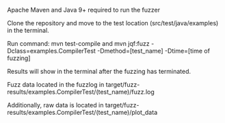 Apache Maven and Java 9+ required to run the fuzzer

Clone the repository and move to the test location (src/test/java/examples) in the terminal.

Run command: mvn test-compile and mvn jqf:fuzz -Dclass=examples.CompilerTest -Dmethod=[test_name] -Dtime=[time of fuzzing]

Results will show in the terminal after the fuzzing has terminated.

Fuzz data located in the fuzzlog in target/fuzz-results/examples.CompilerTest/(test_name)/fuzz.log

Additionally, raw data is located in target/fuzz-results/examples.CompilerTest/(test_name)/plot_data
